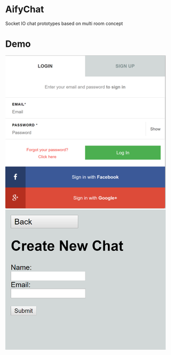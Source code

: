 # AifyChat
Socket IO chat prototypes based on multi room concept

# Demo

<img src=./aifychat1.PNG>
<img src=./aifychat2.PNG>
